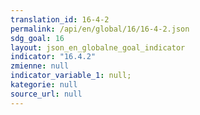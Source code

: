 ```yaml
---
translation_id: 16-4-2
permalink: /api/en/global/16/16-4-2.json
sdg_goal: 16
layout: json_en_globalne_goal_indicator
indicator: "16.4.2"
zmienne: null
indicator_variable_1: null;
kategorie: null
source_url: null
---
```

